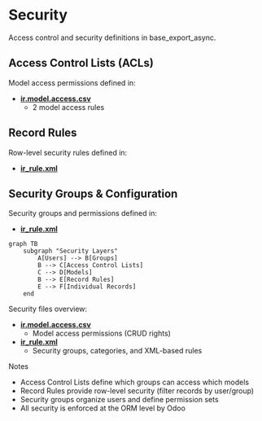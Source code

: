 # Security

Access control and security definitions in base_export_async.

## Access Control Lists (ACLs)

Model access permissions defined in:
- **[ir.model.access.csv](../base_export_async/security/ir.model.access.csv)**
  - 2 model access rules

## Record Rules

Row-level security rules defined in:
- **[ir_rule.xml](../base_export_async/security/ir_rule.xml)**

## Security Groups & Configuration

Security groups and permissions defined in:
- **[ir_rule.xml](../base_export_async/security/ir_rule.xml)**

```mermaid
graph TB
    subgraph "Security Layers"
        A[Users] --> B[Groups]
        B --> C[Access Control Lists]
        C --> D[Models]
        B --> E[Record Rules]
        E --> F[Individual Records]
    end
```

Security files overview:
- **[ir.model.access.csv](../base_export_async/security/ir.model.access.csv)**
  - Model access permissions (CRUD rights)
- **[ir_rule.xml](../base_export_async/security/ir_rule.xml)**
  - Security groups, categories, and XML-based rules

Notes
- Access Control Lists define which groups can access which models
- Record Rules provide row-level security (filter records by user/group)
- Security groups organize users and define permission sets
- All security is enforced at the ORM level by Odoo
